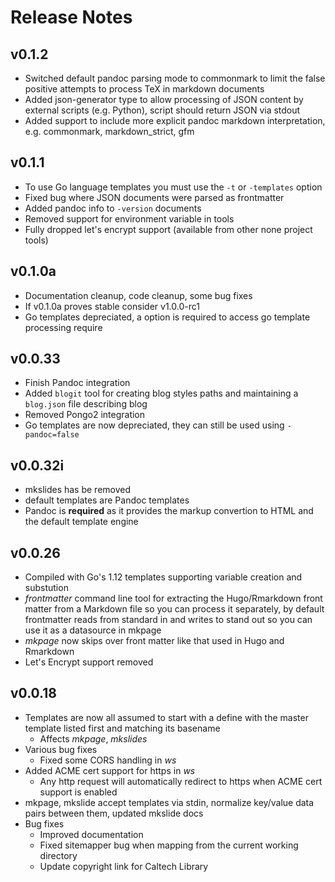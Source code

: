 
# Release Notes

## v0.1.2

+ Switched default pandoc parsing mode to commonmark to limit the false positive attempts to process TeX in markdown documents
+ Added json-generator type to allow processing of JSON content by external scripts (e.g. Python), script should return JSON via stdout
+ Added support to include more explicit pandoc markdown interpretation, e.g. commonmark, markdown_strict, gfm

## v0.1.1

+ To use Go language templates you must use the `-t` or `-templates` option
+ Fixed bug where JSON documents were parsed as frontmatter
+ Added pandoc info to `-version` documents
+ Removed support for environment variable in tools
+ Fully dropped let's encrypt support (available from other none project tools)


## v0.1.0a

+ Documentation cleanup, code cleanup, some bug fixes
+ If v0.1.0a proves stable consider v1.0.0-rc1
+ Go templates depreciated, a option is required to access go template processing require

## v0.0.33

+ Finish Pandoc integration
+ Added `blogit` tool for creating blog styles paths and maintaining a `blog.json` file describing blog
+ Removed Pongo2 integration
+ Go templates are now depreciated, they can still be used using `-pandoc=false`

## v0.0.32i

+ mkslides has be removed
+ default templates are Pandoc templates
+ Pandoc is **required** as it provides the markup convertion to HTML and the default template engine

## v0.0.26

+ Compiled with Go's 1.12 templates supporting variable creation and substution
+ *frontmatter* command line tool for extracting the Hugo/Rmarkdown front matter from a Markdown file so you can process it separately, by default frontmatter reads from standard in and writes to stand out so you can use it as a datasource in mkpage
+ *mkpage* now skips over front matter like that used in Hugo and Rmarkdown 
+ Let's Encrypt support removed


## v0.0.18

+ Templates are now all assumed to start with a define with the master template listed first and matching its basename
    + Affects _mkpage_, _mkslides_
+ Various bug fixes
    + Fixed some CORS handling in _ws_
+ Added ACME cert support for https in _ws_
    + Any http request will automatically redirect to https when ACME cert support is enabled
+ mkpage, mkslide accept templates via stdin, normalize key/value data pairs between them, updated mkslide docs
+ Bug fixes
    + Improved documentation
    + Fixed sitemapper bug when mapping from the current working directory
    + Update copyright link for Caltech Library

